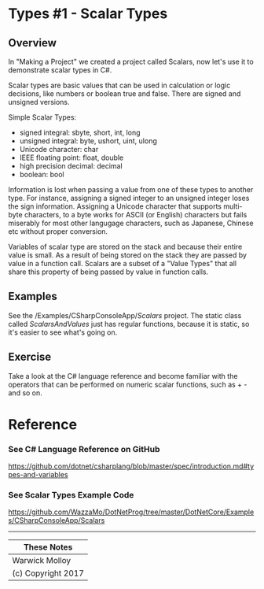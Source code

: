 # Types #1 - Scalar Types
## Overview
In "Making a Project" we created a project called Scalars, now
let's use it to demonstrate scalar types in C#.

Scalar types are basic values that can be used in calculation or logic decisions, like numbers or boolean true and false.  There are signed and 
unsigned versions.

Simple Scalar Types:
- signed integral: sbyte, short, int, long
- unsigned integral: byte, ushort, uint, ulong
- Unicode character: char
- IEEE floating point: float, double
- high precision decimal: decimal
- boolean: bool

Information is lost when passing a value from one of these types to another
 type. For instance, assigning a signed integer to an unsigned integer loses the sign information. Assigning a Unicode character that supports multi-byte
 characters, to a byte works for ASCII (or English) characters but fails
 miserably for most other langugage characters, such as Japanese, Chinese etc
 without proper conversion.

Variables of scalar type are stored on the stack and because their entire value
is small. As a result of being stored on the stack they are
passed by value in a function call. Scalars are a subset of a "Value Types"
that all share this property of being passed by value in function calls.

## Examples
See the /Examples/CSharpConsoleApp/*Scalars* project.
The static class called *ScalarsAndValues* just has regular functions,
because it is static, so it's easier to see what's going on.

## Exercise
Take a look at the C# language reference and become familiar with the operators that can
be performed on numeric scalar functions, such as + - and so on.

# Reference
### See C# Language Reference on GitHub
https://github.com/dotnet/csharplang/blob/master/spec/introduction.md#types-and-variables

### See Scalar Types Example Code
https://github.com/WazzaMo/DotNetProg/tree/master/DotNetCore/Examples/CSharpConsoleApp/Scalars

----
| These Notes         |
|---------------------|
| Warwick Molloy      |
| (c) Copyright 2017  |